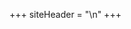 +++
siteHeader = "<!-- \nsiteHeader = \"content=\"FFBF189B9EA6F8CDA404C0AAF33DCFF8\" />\\n\\n<html lang=\"de\">\\n \\n <meta charset=\"utf-8\">\\n <meta name=\"viewport\" content=\"width=device-width, initial-scale=1.0\">\\n <title>leosperspektive</title>\\n <meta name=\"msvalidate.01\" content=\"FFBF189B9EA6F8CDA404C0AAF33DCFF8\">\\n <meta name=\"description\" content=\"Schweizer Politik kurz und prägnant zusammengefasst und leicht verständlich. Interviews, die nicht nur für Erwachsene interessant sind.\">\\n <meta name=\"keywords\" content=\"Schweiz, Politik, Interviews, Blog, Leandro, Leandro Aeschbacher, Aeschbacher, Aeschbacher Leandro, Werner Salzmann, Christian Wasserfallen, SVP, FDP, SP, CVP, Gendern, Wokekultur, Cancel-Kultur, Genderstern, Toiletten für alle, Feminismus\">\\n <meta name=\"robots\" content=\"index, follow\">\\n <meta http-equiv=\"Content-Type\" content=\"text/html; charset=utf-8\">\\n \\n \\n \\n\" \nsiteFooter = \"\"\" \n-->\n"
+++
